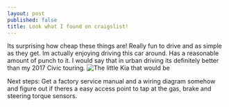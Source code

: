 ```yaml
---
layout: post
published: false
title: Look what I found on craigslist!
---
```


Its surprising how cheap these things are! Really fun to drive and as simple as they get. Im actually enjoying driving this car around. Has a reasonable amount of punch to it. I would say that in urban driving its definitely better than my 2017 Civic touring.
![The little Kia that would be]({{site.baseurl}}/img/IMG_20180416_191315.jpg)

Next steps: Get a factory service manual and a wiring diagram somehow and figure out if theres a easy access point to tap at the gas, brake and steering torque sensors.
